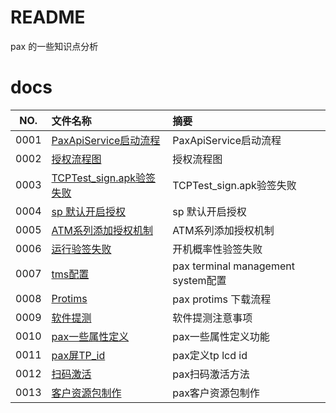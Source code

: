 # README

pax 的一些知识点分析

# docs

NO.|文件名称|摘要
:--:|:--|:--
0001| [PaxApiService启动流程](pax/0001_PaxApiService_20230107.md) | PaxApiService启动流程
0002| [授权流程图](pax/0002_authinfo_20230107.md) | 授权流程图
0003| [TCPTest_sign.apk验签失败](pax/0003_TCPTest.md) | TCPTest_sign.apk验签失败
0004| [sp 默认开启授权](pax/0004_open_auth.md) | sp 默认开启授权
0005| [ATM系列添加授权机制](pax/0005_atm_auth.md) | ATM系列添加授权机制
0006| [运行验签失败](pax/0006_verify_error.md) | 开机概率性验签失败
0007| [tms配置](pax/0007_tms.md) | pax terminal management system配置
0008| [Protims](pax/0008_protims.md) | pax protims 下载流程
0009| [软件提测](pax/0009_software_test.md) | 软件提测注意事项
0010| [pax一些属性定义](pax/0010_pax_property.md) | pax一些属性定义功能
0011| [pax屏TP_id](pax/0011_lcd_tp_id.md) | pax定义tp lcd id
0012| [扫码激活](pax/0012_scan_activate.md) | pax扫码激活方法
0013| [客户资源包制作](pax/0013_customer_res.md) | pax客户资源包制作